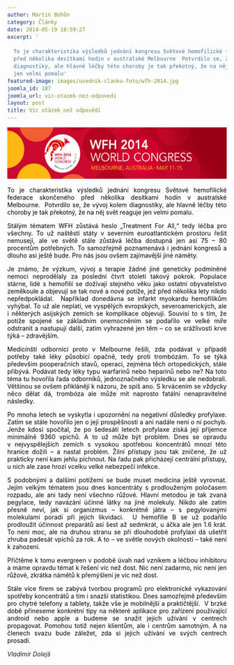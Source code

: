 ```yaml
---
author: Martin Bohůn
category: Články
date: 2014-05-19 18:59:27
excerpt: '

  To je charakteristika výsledků jednání kongresu Světové hemofilické federace skončeného
  před několika desítkami hodin v australské Melbourne  Potvrdilo se, že vývoj kolem
  diagnostiky, ale hlavně léčby této choroby je tak překotný, že na něj svět reaguje
  jen velmi pomalu'
featured-image: images/uvodnik-clanku-foto/wfh-2014.jpg
joomla_id: 187
joomla_url: vic-otazek-nez-odpovedi
layout: post
title: Víc otázek než odpovědí
---
```


<p style="text-align: center;"><span style="color: #000000;"><img src="images/uvodnik-clanku-foto/wfh-2014.jpg" border="0" alt="" width="540" height="118" /><br /></span></p>
<p style="text-align: justify;"><span style="color: #000000;">To je charakteristika výsledků jednání kongresu Světové hemofilické federace skončeného před několika desítkami hodin v australské Melbourne.  Potvrdilo se, že vývoj kolem diagnostiky, ale hlavně léčby této choroby je tak překotný, že na něj svět reaguje jen velmi pomalu.</span></p>

<p style="text-align: justify;"><span style="color: #000000;">Stálým tématem WFH zůstává heslo „Treatment For All,“ tedy léčba pro všechny. To už naštěstí státy v severním euroatlantickém prostoru řešit nemusejí, ale ve světě stále zůstává léčba dostupná jen asi 75 – 80 procentům potřebných. To samozřejmě poznamenává i jednání kongresů a dlouho asi ještě bude. Pro nás jsou ovšem zajímavější jiné náměty.</span></p>
<p style="text-align: justify;"><span style="color: #000000;">Je známo, že výzkum, vývoj a terapie žádné jiné geneticky podmíněné nemoci neprodělaly za poslední čtvrt století takový pokrok. Populace stárne, lidé s hemofilií se dožívají stejného věku jako ostatní obyvatelstvo zeměkoule a objevují se tak nové a nové potíže, jež před několika lety nikdo nepředpokládal.  Například donedávna se infarkt myokardu hemofilikům vyhýbal. To už ale neplatí, ve vyspělých evropských, severoamerických, ale i některých asijských zemích se komplikace objevují. Souvisí to s tím, že potíže spojené se základním onemocněním se podařilo ve velké míře odstranit a nastupují další, zatím vyhrazené jen těm – co se srážlivosti krve týká – zdravějším.</span></p>
<p style="text-align: justify;"><span style="color: #000000;">Medicínští odborníci proto v Melbourne řešili, zda podávat v případě potřeby také léky působící opačně, tedy proti trombózám. To se týká především pooperačních stavů, operací, zejména těch ortopedických, stále přibývá. Podávat tedy léky typu warfarinů nebo heparinů nebo ne? Na toto téma tu hovořila řada odborníků, jednoznačného výsledku se ale nedobrali. Většinou se ovšem přiklánějí k názoru, že spíš ano. S krvácením se vždycky něco dělat dá, trombóza ale může mít naprosto fatální nenapravitelné následky.</span></p>
<p style="text-align: justify;"><span style="color: #000000;">Po mnoha letech se vyskytla i upozornění na negativní důsledky profylaxe. Zatím se stále hovořilo jen o její prospěšnosti a ani nadále není o ní pochyb. Jenže kdosi spočítal, že po šedesáti letech profylaxe získá její příjemce minimálně 9360 vpichů. A to už může být problém. Dnes se opravdu v nejvyspělejších zemích s vysokou spotřebou koncentrátů mnozí této hranice dožili – a nastal problém. Žilní přístupy jsou tak zničené, že už prakticky není kam jehlu píchnout. Na řadu pak přicházejí centrální přístupy, u nich ale zase hrozí vcelku velké nebezpečí infekce.</span></p>
<p style="text-align: justify;"><span style="color: #000000;">S podobnými a dalšími potížemi se bude muset medicína ještě vyrovnat. Jejím velkým tématem jsou dnes koncentráty s prodlouženým poločasem rozpadu, ale ani tady není všechno růžové. Hlavní metodou je tak zvaná pegylace, tedy navázání účinné látky na jiné molekuly. Nikdo ale zatím přesně neví, jak si organizmus – konkrétně játra – s pegylovanými molekulami poradí při jejich likvidaci.  U hemofilie B se už podařilo prodloužit účinnost preparátů asi šest až sedmkrát, u áčka ale jen 1.6 krát. To není moc, ale na druhou stranu se při dlouhodobé profylaxi dá ušetřit zhruba padesát vpichů za rok. A to – ve světle nových okolností – také není k zahození.</span></p>
<p style="text-align: justify;"><span style="color: #000000;">Přičtěme k tomu evergreen v podobě úvah nad vznikem a léčbou inhibitoru a máme opravdu témat k řešení víc než dost. Nic není zadarmo, nic není jen růžové, zkrátka námětů k přemýšlení je víc než dost.  </span></p>
<p style="text-align: justify;"><span style="color: #000000;">Stále více firem se zabývá tvorbou programů pro elektronické vykazování spotřeby koncentrátů a tím i snazší statistikou. Dnes samozřejmě především pro chytré telefony a tablety, takže vše je mobilnější a praktičtější.  V brzké době přineseme konkrétní tipy na některé aplikace pro zařízení používající android nebo apple a budeme se snažit jejich užívání v centrech propagovat. Pomohou totiž nejen klientům, ale i centrům samotným. A na členech svazu bude záležet, zda si jejich užívání ve svých centrech prosadí. </span></p>
<p style="text-align: justify;"><em>Vladimír Dolejš</em></p>